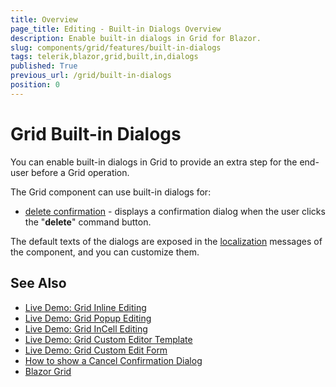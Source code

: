 ```yaml
---
title: Overview
page_title: Editing - Built-in Dialogs Overview
description: Enable built-in dialogs in Grid for Blazor.
slug: components/grid/features/built-in-dialogs
tags: telerik,blazor,grid,built,in,dialogs
published: True
previous_url: /grid/built-in-dialogs
position: 0
---
```


# Grid Built-in Dialogs
You can enable built-in dialogs in Grid to provide an extra step for the end-user before a Grid operation.

The Grid component can use built-in dialogs for: 

* [delete confirmation](slug:grid-delete-confirmation) - displays a confirmation dialog when the user clicks the "**delete**" command button.

The default texts of the dialogs are exposed in the [localization](slug:globalization-localization) messages of the component, and you can customize them.

## See Also

* [Live Demo: Grid Inline Editing](https://demos.telerik.com/blazor-ui/grid/editing-inline)
* [Live Demo: Grid Popup Editing](https://demos.telerik.com/blazor-ui/grid/editing-popup)
* [Live Demo: Grid InCell Editing](https://demos.telerik.com/blazor-ui/grid/editing-incell)
* [Live Demo: Grid Custom Editor Template](https://demos.telerik.com/blazor-ui/grid/custom-editor)
* [Live Demo: Grid Custom Edit Form](https://demos.telerik.com/blazor-ui/grid/editing-custom-form)
* [How to show a Cancel Confirmation Dialog](slug:grid-kb-show-confirm-cancel-dialog)
* [Blazor Grid](slug:grid-overview)

